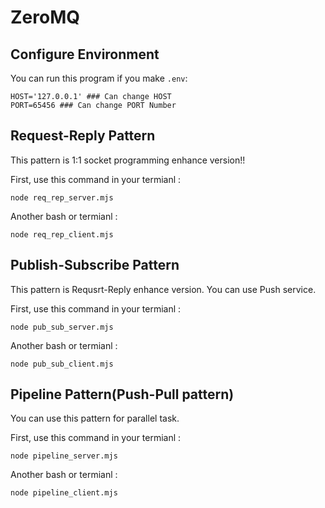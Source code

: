 # ZeroMQ

## Configure Environment

You can run this program if you make `.env`:

```console
HOST='127.0.0.1' ### Can change HOST
PORT=65456 ### Can change PORT Number
```

## Request-Reply Pattern

This pattern is 1:1 socket programming enhance version!!

First, use this command in your termianl :

```console
node req_rep_server.mjs
```
Another bash or termianl :

```console
node req_rep_client.mjs
```

## Publish-Subscribe Pattern

This pattern is Requsrt-Reply enhance version.
You can use Push service.

First, use this command in your termianl :

```console
node pub_sub_server.mjs
```
Another bash or termianl :

```console
node pub_sub_client.mjs
```

## Pipeline Pattern(Push-Pull pattern)

You can use this pattern for parallel task.

First, use this command in your termianl :

```console
node pipeline_server.mjs
```
Another bash or termianl :

```console
node pipeline_client.mjs
```